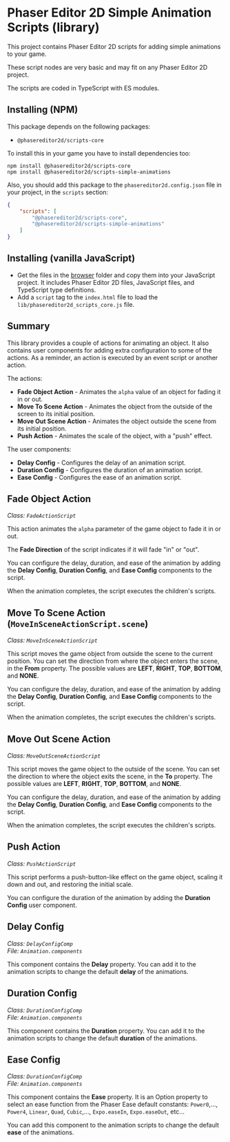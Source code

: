 # Phaser Editor 2D Simple Animation Scripts (library)

This project contains Phaser Editor 2D scripts for adding simple animations to your game.

These script nodes are very basic and may fit on any Phaser Editor 2D project.

The scripts are coded in TypeScript with ES modules.

## Installing (NPM)

This package depends on the following packages:

- `@phasereditor2d/scripts-core`

To install this in your game you have to install dependencies too:

```
npm install @phasereditor2d/scripts-core
npm install @phasereditor2d/scripts-simple-animations
```

Also, you should add this package to the `phasereditor2d.config.json` file in your project, in the `scripts` section:

```json
{
    "scripts": [
        "@phasereditor2d/scripts-core",
        "@phasereditor2d/scripts-simple-animations"
    ]
}
```

## Installing (vanilla JavaScript)

* Get the files in the [browser](./browser/) folder and copy them into your JavaScript project. It includes Phaser Editor 2D files, JavaScript files, and TypeScript type definitions.
* Add a `script` tag to the `index.html` file to load the `lib/phasereditor2d_scripts_core.js` file.

## Summary

This library provides a couple of actions for animating an object. It also contains user components for adding extra configuration to some of the actions. As a reminder, an action is executed by an event script or another action.

The actions:

* **Fade Object Action** - Animates the `alpha` value of an object for fading it in or out.
* **Move To Scene Action** - Animates the object from the outside of the screen to its initial position.
* **Move Out Scene Action** - Animates the object outside the scene from its initial position.
* **Push Action** - Animates the scale of the object, with a "push" effect.

The user components:

* **Delay Config** - Configures the delay of an animation script.
* **Duration Config** - Configures the duration of an animation script.
* **Ease Config** - Configures the ease of an animation script.

## Fade Object Action

*Class: `FadeActionScript`*

This action animates the `alpha` parameter of the game object to fade it in or out.

The **Fade Direction** of the script indicates if it will fade "in" or "out".

You can configure the delay, duration, and ease of the animation by adding the **Delay Config**, **Duration Config**, and **Ease Config** components to the script.

When the animation completes, the script executes the children's scripts.

## Move To Scene Action (`MoveInSceneActionScript.scene`)

*Class: `MoveInSceneActionScript`*

This script moves the game object from outside the scene to the current position. You can set the direction from where the object enters the scene, in the **From** property. The possible values are **LEFT**, **RIGHT**, **TOP**, **BOTTOM**, and **NONE**.

You can configure the delay, duration, and ease of the animation by adding the **Delay Config**, **Duration Config**, and **Ease Config** components to the script.

When the animation completes, the script executes the children's scripts.

## Move Out Scene Action

*Class: `MoveOutSceneActionScript`*

This script moves the game object to the outside of the scene. You can set the direction to where the object exits the scene, in the **To** property. The possible values are **LEFT**, **RIGHT**, **TOP**, **BOTTOM**, and **NONE**.

You can configure the delay, duration, and ease of the animation by adding the **Delay Config**, **Duration Config**, and **Ease Config** components to the script.

When the animation completes, the script executes the children's scripts.

## Push Action 

*Class: `PushActionScript`*

This script performs a push-button-like effect on the game object, scaling it down and out, and restoring the initial scale.

You can configure the duration of the animation by adding the **Duration Config** user component.

## Delay Config

*Class: `DelayConfigComp`*<br>
*File: `Animation.components`*

This component contains the **Delay** property. You can add it to the animation scripts to change the default **delay** of the animations.

## Duration Config

*Class: `DurationConfigComp`*<br>
*File: `Animation.components`*

This component contains the **Duration** property. You can add it to the animation scripts to change the default **duration** of the animations.

## Ease Config

*Class: `DurationConfigComp`*<br>
*File: `Animation.components`*

This component contains the **Ease** property. It is an Option property to select an ease function from the Phaser Ease default constants: `Power0`,..., `Power4`, `Linear`, `Quad`, `Cubic`,..., `Expo.easeIn`, `Expo.easeOut`, etc...

You can add this component to the animation scripts to change the default **ease** of the animations.